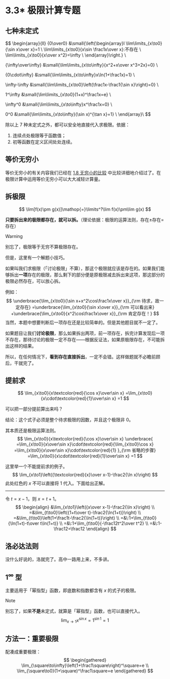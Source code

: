 # 3.3\* 极限计算专题

## 七种未定式

$$
\begin{array}{ll}
{0\over0}
&\small{\left\{\begin{array}l
  \lim\limits_{x\to0}{\sin x\over x}=1 \\
  \lim\limits_{x\to0}{x\sin \frac1x\over x}\:不存在 \\
  \lim\limits_{x\to0}{x\over x^2}=\infty \\
\end{array}\right.} \\

{\infty\over\infty}
&\small{\lim\limits_{x\to\infty}{x^2+x\over x^3+2x}=0} \\

{0\cdot\infty}
&\small{\lim\limits_{x\to\infty}x\ln(1+\frac1x)=1} \\

\infty-\infty
&\small{\lim\limits_{x\to0}\left(\frac1x-\frac1{\sin x}\right)=0} \\

1^\infty
&\small{\lim\limits_{x\to0}(1+x)^\frac1x=e} \\

\infty^0
&\small{\lim\limits_{x\to\infty}x^\frac1x=0} \\

0^0
&\small{\lim\limits_{x\to\infty}(\sin x)^{\tan x}=1} \\
\end{array}\\
$$

除以上 7 种未定式之外，都可以安全地直接代入求极限。依据：

1. 连续点处极限等于函数值；
2. 初等函数在定义区间处处连续。

## 等价无穷小

等价无穷小的有关内容我们已经在 [1.8 无穷小的比较](../1%20函数与极限/1.8%20无穷小的比较#等价无穷小) 中比较详细地介绍过了。在极限计算中运用等价无穷小可以大大减轻计算量。

## 拆极限

$$
\lim[f(x)\pm g(x)]\mathop{=}\limits^?\lim f(x)\pm\lim g(x)
$$

**只要拆出来的极限都存在，就可以拆。**（理论依据：极限的运算法则，存在±存在=存在）

> [!warning]
>
> 别忘了，极限等于无穷不算极限存在。

但是，这里有一个解题小技巧。

如果叫我们求极限（「讨论极限」不算），那这个极限就应该是存在的。如果我们能够拆出**一项**存在的极限，那么剩下的部分便是原极限减去拆出来这项，那这部分的极限必然存在，可以放心拆。

例如：
$$
\underbrace{\lim_{x\to0}{\sin x+x^2\cos\frac1x\over x}}_{\rm 待求，故一定存在}
=\underbrace{\lim_{x\to0}{\sin x\over x}}_{\rm 可以看出来}
+\underbrace{\lim_{x\to0}{x^2\cos\frac1x\over x}}_{\rm 肯定存在！}
$$
当然，本题中想要判断后一项存在还是比较简单的。但是其他题目就不一定了。

如果题目让我们**讨论极限**，那么如果拆出两项，前一项存在，拆完计算发现后一项不存在，那待讨论的极限一定不存在——根据反证法，如果原极限存在，不可能拆出这样的结果。

所以，在任何情况下，**看到存在直接拆出**，一定不会错。这样做题就不必瞻前顾后，干就完了。

## 提前求

$$
\lim_{x\to0}{x\textcolor{red}{\cos x}\over\sin x}
=\lim_{x\to0}{x\cdot\textcolor{red}{1}\over\sin x}
=1
$$

可以把一部分提前算出来吗？

结论：这个式子必须是整个待求极限的因数，并且这个极限非 0。

其本质还是极限运算法则。
$$
\lim_{x\to0}{x\textcolor{red}{\cos x}\over\sin x}
\underbrace{
=\lim_{x\to0}{x\over\sin x}\cdot\textcolor{red}{\lim_{x\to0}\cos x}
=\lim_{x\to0}{x\over\sin x}\cdot\textcolor{red}{1}
}_{\rm 省略的步骤}
=\lim_{x\to0}{x\cdot\textcolor{red}{1}\over\sin x}
=1
$$

这里举一个不能提前求的例子。
$$
\lim_{x\to1}\left({\textcolor{red}{x}\over x-1}-\frac2{\ln x}\right)
$$
此处红色的 $x$ 不可以直接将 $1$ 代入。下面给出正解。

---

令 $t=x-1$，则 $x=t+1$。
$$
\begin{align}
 &\lim_{x\to1}\left({x\over x-1}-\frac2{\ln x}\right) \\
=&\lim_{t\to0}\left({1+t\over t}-\frac2{\ln(1+t)}\right) \\
=&\lim_{t\to0}\left(1+\frac1t-\frac2{\ln(1+t)}\right) \\
=&\:1+\lim_{t\to0}{\ln(1+t)-t\over t\ln(1+t)} \\
=&\:1+\lim_{t\to0}{-\frac12t^2\over t^2} \\
=&\:1-\frac12=\frac12
\end{align}
$$

## 洛必达法则

没什么好说的，洛就完了。高中一路用上来，不多讲。

## 1<sup>∞</sup> 型

主要适用于「幂指型」函数，即底数和指数都含有 $x$ 的式子的极限。

> [!note]
>
> 别忘了，如果**不是**未定式，就算是「幂指型」函数，也可以直接代入。
> $$
> \lim_{x\to1}x^{\sin x}=1^{\sin1}=1
> $$

## 方法一：重要极限

配凑成重要极限：
$$
\begin{gathered}
\lim_{\square\to\infty}\left(1+\frac1\square\right)^\square=e \\
\lim_{\square\to0}(1+\square)^\frac1\square=e
\end{gathered}
$$
